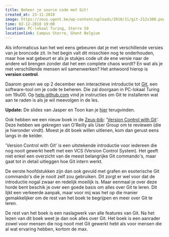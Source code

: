 ```yaml
---
title: Beheer je source code met Git!
created_at: 23-11-2010
image: https://zeus.ugent.be/wp-content/uploads/2010/11/git-212x300.png
time: 02-12-2010 19:00
location: PC-lokaal Turing, Sterre S9
locationlink: Campus Sterre, Ghent Belgium
---
```


Als informaticus kan het wel eens gebeuren dat je met verschillende versies van je broncode zit. In het begin valt dit misschien nog te onderhouden, maar hoe wat gebeurt er als je stukjes code uit de ene versie naar de andere wil brengen zonder dat het een complete chaos wordt? En wat als je met verschillende mensen wil samenwerken? Het antwoord hierop is **version control**.

Daarom geven we op 2 december een interactieve introductie tot [Git](https://git-scm.com/), een software-tool om je code te beheren. Die zal doorgaan in PC-lokaal Turing om 19u00\. Op [help.github.com](https://help.github.com/git-installation-redirect) vind je instructies om Git te installeren wat aan te raden is als je wil meevolgen in de les.

**Update:** De slides van Jasper en Toon kan je [hier](https://jaspervdj.be/files/2010-zeus-git.pdf) terugvinden.

Ook hebben we een nieuw boek in de [Zeus-bib](https://zeus.ugent.be/kelder/bibliotheek/): '[Version Control with Git](https://oreilly.com/catalog/9780596520137)'. Deze hebben we gekregen van O'Reilly als User Group om te reviewen (die je hieronder vindt). Moest je dit boek willen uitlenen, kom dan gerust eens langs in de kelder.

<!-- more --> 'Version Control with Git' is een uitstekende introductie voor iedereen die nog nooit gewerkt heeft met een VCS (Version Control System). Het geeft niet enkel een overzicht van de meest belangrijke Git commando's, maar gaat tot in detail uitleggen hoe Git intern werkt.

De eerste hoofdstukken zijn dan ook gevuld met grafen en esoterische Git commando's die je nooit zelf zou gebruiken. Dit zorgt er wel voor dat de introductie nogal zwaar en redelijk moeilijk is. Maar eenmaal je over deze horde bent beschik je over een goede basis om alles over Git te leren. Dit lijkt een verkeerde aanpak, maar voor mij was het op die manier gemakkelijker om de rest van het boek te begrijpen en meer over Git te leren.

De rest van het boek is een naslagwerk van alle features van Git. Na het lezen van dit boek weet je dan ook alles over Git. Het boek is een aanrader zowel voor mensen die nog nooit met Git gewerkt hebt als voor mensen die al wat ervaring hebben, kortom de max.
